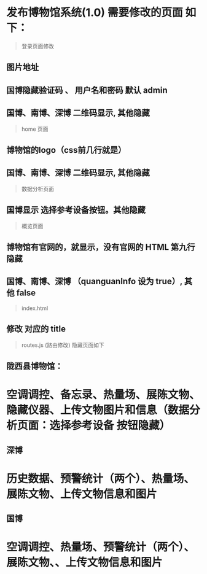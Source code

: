 


# 发布博物馆系统(1.0) 需要修改的页面 如下：

> 登录页面修改
## 图片地址
##  国博隐藏验证码  、 用户名和密码 默认 admin
## 国博、南博、深博  二维码显示, 其他隐藏

> home 页面
## 博物馆的logo（css前几行就是）
## 国博、南博、深博  二维码显示, 其他隐藏

> 数据分析页面
## 国博显示 选择参考设备按钮。其他隐藏

> 概览页面
## 博物馆有官网的，就显示，没有官网的 HTML 第九行隐藏

## 国博、南博、深博 （quanguanInfo 设为 true）, 其他 false

> index.html 
## 修改 对应的 title

> routes.js  (路由修改)
> 隐藏页面如下

## 陇西县博物馆：
# 空调调控、备忘录、热量场、展陈文物、隐藏仪器、上传文物图片和信息（数据分析页面：选择参考设备 按钮隐藏）

## 深博
# 历史数据、预警统计（两个）、热量场、展陈文物、上传文物信息和图片

## 国博
# 空调调控、热量场、预警统计（两个）、展陈文物、、上传文物信息和图片
